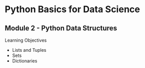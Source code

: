 # Python Basics for Data Science

## Module 2 - Python Data Structures

Learning Objectives

- Lists and Tuples 
- Sets
- Dictionaries 
